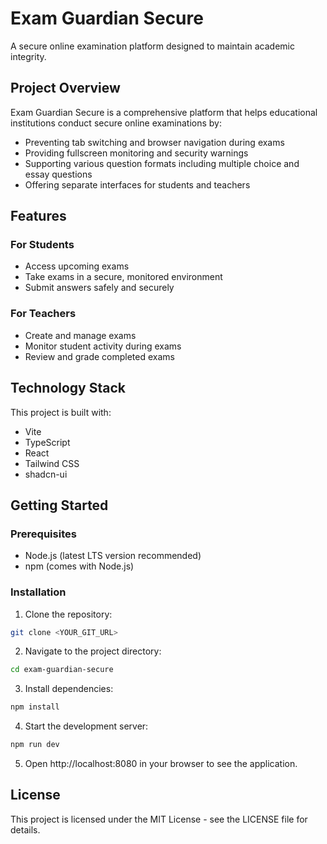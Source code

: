 
# Exam Guardian Secure

A secure online examination platform designed to maintain academic integrity.

## Project Overview

Exam Guardian Secure is a comprehensive platform that helps educational institutions conduct secure online examinations by:

- Preventing tab switching and browser navigation during exams
- Providing fullscreen monitoring and security warnings
- Supporting various question formats including multiple choice and essay questions
- Offering separate interfaces for students and teachers

## Features

### For Students
- Access upcoming exams
- Take exams in a secure, monitored environment 
- Submit answers safely and securely

### For Teachers
- Create and manage exams
- Monitor student activity during exams
- Review and grade completed exams

## Technology Stack

This project is built with:

- Vite
- TypeScript
- React
- Tailwind CSS
- shadcn-ui

## Getting Started

### Prerequisites

- Node.js (latest LTS version recommended)
- npm (comes with Node.js)

### Installation

1. Clone the repository:
```sh
git clone <YOUR_GIT_URL>
```

2. Navigate to the project directory:
```sh
cd exam-guardian-secure
```

3. Install dependencies:
```sh
npm install
```

4. Start the development server:
```sh
npm run dev
```

5. Open http://localhost:8080 in your browser to see the application.

## License

This project is licensed under the MIT License - see the LICENSE file for details.
